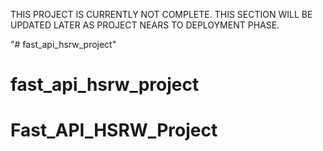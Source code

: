 THIS PROJECT IS CURRENTLY NOT COMPLETE.
THIS SECTION WILL BE UPDATED LATER AS PROJECT NEARS TO DEPLOYMENT PHASE.

"# fast_api_hsrw_project" 
# fast_api_hsrw_project
# Fast_API_HSRW_Project
